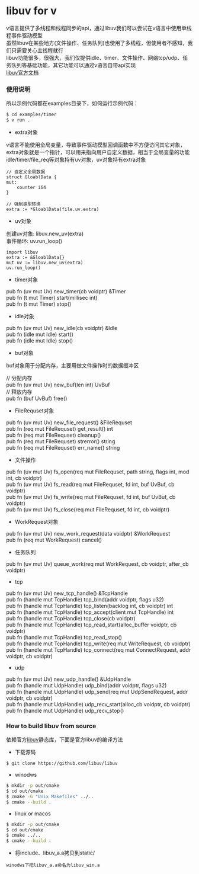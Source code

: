 # libuv for v

v语言提供了多线程和线程同步的api，通过libuv我们可以尝试在v语言中使用单线程事件驱动模型  
虽然libuv在某些地方(文件操作、任务队列)也使用了多线程，但使用者不感知，我们只需要关心主线程就行  
libuv功能很多，很强大，我们仅提供idle、timer、文件操作、网络tcp/udp、任务队列等基础功能，其它功能可以通过v语言自带api实现  
[libuv官方文档](http://docs.libuv.org/en/v1.x/guide/introduction.html)  

### 使用说明

所以示例代码都在examples目录下，如何运行示例代码：

```bash
$ cd examples/timer
$ v run .
```

* extra对象

v语言不能使用全局变量，导致事件驱动模型回调函数中不方便访问其它对象，extra对象就是一个指针，可以用来指向用户自定义数据，相当于全局变量的功能  
idle/timer/file_req等对象持有uv对象，uv对象持有extra对象  

```
// 自定义全局数据
struct GloablData {
mut:
    counter i64
}

// 强制类型转换
extra := *GloablData(file.uv.extra)
```

* uv对象

创建uv对象: libuv.new_uv(extra)  
事件循环: uv.run_loop()  

```
import libuv
extra := &GloablData{}
mut uv := libuv.new_uv(extra)
uv.run_loop()
```

* timer对象

pub fn (uv mut Uv) new_timer(cb voidptr) &Timer  
pub fn (t mut Timer) start(millisec int)  
pub fn (t mut Timer) stop()  

* idle对象

pub fn (uv mut Uv) new_idle(cb voidptr) &Idle  
pub fn (idle mut Idle) start()  
pub fn (idle mut Idle) stop()  

* buf对象

buf对象用于分配内存，主要用做文件操作时的数据缓冲区  

// 分配内存  
pub fn (uv mut Uv) new_buf(len int) UvBuf  
// 释放内存  
pub fn (buf UvBuf) free()  

* FileRequset对象

pub fn (uv mut Uv) new_file_request() &FileRequset  
pub fn (req mut FileRequset) get_result() int  
pub fn (req mut FileRequset) cleanup()  
pub fn (req mut FileRequset) strerror() string  
pub fn (req mut FileRequset) err_name() string  

* 文件操作

pub fn (uv mut Uv) fs_open(req mut FileRequset, path string, flags int, mod int, cb voidptr)  
pub fn (uv mut Uv) fs_read(req mut FileRequset, fd int, buf UvBuf, cb voidptr)  
pub fn (uv mut Uv) fs_write(req mut FileRequset, fd int, buf UvBuf, cb voidptr)  
pub fn (uv mut Uv) fs_close(req mut FileRequset, fd int, cb voidptr)  

* WorkRequest对象

pub fn (uv mut Uv) new_work_request(data voidptr) &WorkRequest  
pub fn (req mut WorkRequest) cancel()  

* 任务队列

pub fn (uv mut Uv) queue_work(req mut WorkRequest, cb voidptr, after_cb voidptr)  

* tcp

pub fn (uv mut Uv) new_tcp_handle() &TcpHandle  
pub fn (handle mut TcpHandle) tcp_bind(addr voidptr, flags u32)  
pub fn (handle mut TcpHandle) tcp_listen(backlog int, cb voidptr) int  
pub fn (handle mut TcpHandle) tcp_accept(client mut TcpHandle) int  
pub fn (handle mut TcpHandle) tcp_close(cb voidptr)  
pub fn (handle mut TcpHandle) tcp_read_start(alloc_buffer voidptr, cb voidptr)  
pub fn (handle mut TcpHandle) tcp_read_stop()  
pub fn (handle mut TcpHandle) tcp_write(req mut WriteRequest, cb voidptr)  
pub fn (handle mut TcpHandle) tcp_connect(req mut ConnectRequest, addr voidptr, cb voidptr)  

* udp

pub fn (uv mut Uv) new_udp_handle() &UdpHandle  
pub fn (handle mut UdpHandle) udp_bind(addr voidptr, flags u32)  
pub fn (handle mut UdpHandle) udp_send(req mut UdpSendRequest, addr voidptr, cb voidptr)  
pub fn (handle mut UdpHandle) udp_recv_start(alloc_cb voidptr, cb voidptr)  
pub fn (handle mut UdpHandle) udp_recv_stop()  

### How to build libuv from source

依赖官方[libuv](https://github.com/libuv/libuv)静态库，下面是官方libuv的编译方法

* 下载源码

```bash
$ git clone https://github.com/libuv/libuv
```

* winodws  

```bash
$ mkdir -p out/cmake
$ cd out/cmake
$ cmake -G "Unix Makefiles" ../..
$ cmake --build .
```

* linux or macos  

```bash
$ mkdir -p out/cmake
$ cd out/cmake
$ cmake ../..
$ cmake --build .
```

* 将include、libuv_a.a拷贝到static/  

`winodws下把libuv_a.a命名为libuv_win.a`